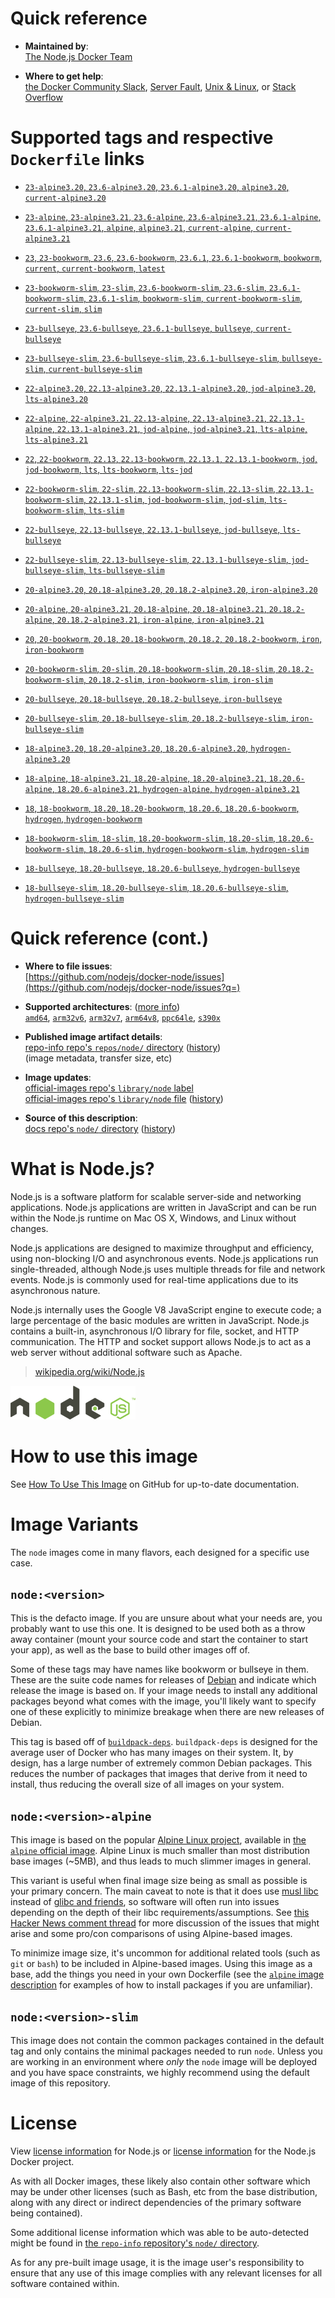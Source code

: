 <!--

********************************************************************************

WARNING:

    DO NOT EDIT "node/README.md"

    IT IS AUTO-GENERATED

    (from the other files in "node/" combined with a set of templates)

********************************************************************************

-->

# Quick reference

-	**Maintained by**:  
	[The Node.js Docker Team](https://github.com/nodejs/docker-node)

-	**Where to get help**:  
	[the Docker Community Slack](https://dockr.ly/comm-slack), [Server Fault](https://serverfault.com/help/on-topic), [Unix & Linux](https://unix.stackexchange.com/help/on-topic), or [Stack Overflow](https://stackoverflow.com/help/on-topic)

# Supported tags and respective `Dockerfile` links

-	[`23-alpine3.20`, `23.6-alpine3.20`, `23.6.1-alpine3.20`, `alpine3.20`, `current-alpine3.20`](https://github.com/nodejs/docker-node/blob/a35f40787c5c4744ad52af7ba0f55034a7fa3481/23/alpine3.20/Dockerfile)

-	[`23-alpine`, `23-alpine3.21`, `23.6-alpine`, `23.6-alpine3.21`, `23.6.1-alpine`, `23.6.1-alpine3.21`, `alpine`, `alpine3.21`, `current-alpine`, `current-alpine3.21`](https://github.com/nodejs/docker-node/blob/a35f40787c5c4744ad52af7ba0f55034a7fa3481/23/alpine3.21/Dockerfile)

-	[`23`, `23-bookworm`, `23.6`, `23.6-bookworm`, `23.6.1`, `23.6.1-bookworm`, `bookworm`, `current`, `current-bookworm`, `latest`](https://github.com/nodejs/docker-node/blob/a35f40787c5c4744ad52af7ba0f55034a7fa3481/23/bookworm/Dockerfile)

-	[`23-bookworm-slim`, `23-slim`, `23.6-bookworm-slim`, `23.6-slim`, `23.6.1-bookworm-slim`, `23.6.1-slim`, `bookworm-slim`, `current-bookworm-slim`, `current-slim`, `slim`](https://github.com/nodejs/docker-node/blob/a35f40787c5c4744ad52af7ba0f55034a7fa3481/23/bookworm-slim/Dockerfile)

-	[`23-bullseye`, `23.6-bullseye`, `23.6.1-bullseye`, `bullseye`, `current-bullseye`](https://github.com/nodejs/docker-node/blob/a35f40787c5c4744ad52af7ba0f55034a7fa3481/23/bullseye/Dockerfile)

-	[`23-bullseye-slim`, `23.6-bullseye-slim`, `23.6.1-bullseye-slim`, `bullseye-slim`, `current-bullseye-slim`](https://github.com/nodejs/docker-node/blob/a35f40787c5c4744ad52af7ba0f55034a7fa3481/23/bullseye-slim/Dockerfile)

-	[`22-alpine3.20`, `22.13-alpine3.20`, `22.13.1-alpine3.20`, `jod-alpine3.20`, `lts-alpine3.20`](https://github.com/nodejs/docker-node/blob/a35f40787c5c4744ad52af7ba0f55034a7fa3481/22/alpine3.20/Dockerfile)

-	[`22-alpine`, `22-alpine3.21`, `22.13-alpine`, `22.13-alpine3.21`, `22.13.1-alpine`, `22.13.1-alpine3.21`, `jod-alpine`, `jod-alpine3.21`, `lts-alpine`, `lts-alpine3.21`](https://github.com/nodejs/docker-node/blob/a35f40787c5c4744ad52af7ba0f55034a7fa3481/22/alpine3.21/Dockerfile)

-	[`22`, `22-bookworm`, `22.13`, `22.13-bookworm`, `22.13.1`, `22.13.1-bookworm`, `jod`, `jod-bookworm`, `lts`, `lts-bookworm`, `lts-jod`](https://github.com/nodejs/docker-node/blob/a35f40787c5c4744ad52af7ba0f55034a7fa3481/22/bookworm/Dockerfile)

-	[`22-bookworm-slim`, `22-slim`, `22.13-bookworm-slim`, `22.13-slim`, `22.13.1-bookworm-slim`, `22.13.1-slim`, `jod-bookworm-slim`, `jod-slim`, `lts-bookworm-slim`, `lts-slim`](https://github.com/nodejs/docker-node/blob/a35f40787c5c4744ad52af7ba0f55034a7fa3481/22/bookworm-slim/Dockerfile)

-	[`22-bullseye`, `22.13-bullseye`, `22.13.1-bullseye`, `jod-bullseye`, `lts-bullseye`](https://github.com/nodejs/docker-node/blob/a35f40787c5c4744ad52af7ba0f55034a7fa3481/22/bullseye/Dockerfile)

-	[`22-bullseye-slim`, `22.13-bullseye-slim`, `22.13.1-bullseye-slim`, `jod-bullseye-slim`, `lts-bullseye-slim`](https://github.com/nodejs/docker-node/blob/a35f40787c5c4744ad52af7ba0f55034a7fa3481/22/bullseye-slim/Dockerfile)

-	[`20-alpine3.20`, `20.18-alpine3.20`, `20.18.2-alpine3.20`, `iron-alpine3.20`](https://github.com/nodejs/docker-node/blob/a35f40787c5c4744ad52af7ba0f55034a7fa3481/20/alpine3.20/Dockerfile)

-	[`20-alpine`, `20-alpine3.21`, `20.18-alpine`, `20.18-alpine3.21`, `20.18.2-alpine`, `20.18.2-alpine3.21`, `iron-alpine`, `iron-alpine3.21`](https://github.com/nodejs/docker-node/blob/a35f40787c5c4744ad52af7ba0f55034a7fa3481/20/alpine3.21/Dockerfile)

-	[`20`, `20-bookworm`, `20.18`, `20.18-bookworm`, `20.18.2`, `20.18.2-bookworm`, `iron`, `iron-bookworm`](https://github.com/nodejs/docker-node/blob/a35f40787c5c4744ad52af7ba0f55034a7fa3481/20/bookworm/Dockerfile)

-	[`20-bookworm-slim`, `20-slim`, `20.18-bookworm-slim`, `20.18-slim`, `20.18.2-bookworm-slim`, `20.18.2-slim`, `iron-bookworm-slim`, `iron-slim`](https://github.com/nodejs/docker-node/blob/a35f40787c5c4744ad52af7ba0f55034a7fa3481/20/bookworm-slim/Dockerfile)

-	[`20-bullseye`, `20.18-bullseye`, `20.18.2-bullseye`, `iron-bullseye`](https://github.com/nodejs/docker-node/blob/a35f40787c5c4744ad52af7ba0f55034a7fa3481/20/bullseye/Dockerfile)

-	[`20-bullseye-slim`, `20.18-bullseye-slim`, `20.18.2-bullseye-slim`, `iron-bullseye-slim`](https://github.com/nodejs/docker-node/blob/a35f40787c5c4744ad52af7ba0f55034a7fa3481/20/bullseye-slim/Dockerfile)

-	[`18-alpine3.20`, `18.20-alpine3.20`, `18.20.6-alpine3.20`, `hydrogen-alpine3.20`](https://github.com/nodejs/docker-node/blob/a2d83853f45a2de0ec832474b45e552f8cfeb6c4/18/alpine3.20/Dockerfile)

-	[`18-alpine`, `18-alpine3.21`, `18.20-alpine`, `18.20-alpine3.21`, `18.20.6-alpine`, `18.20.6-alpine3.21`, `hydrogen-alpine`, `hydrogen-alpine3.21`](https://github.com/nodejs/docker-node/blob/a2d83853f45a2de0ec832474b45e552f8cfeb6c4/18/alpine3.21/Dockerfile)

-	[`18`, `18-bookworm`, `18.20`, `18.20-bookworm`, `18.20.6`, `18.20.6-bookworm`, `hydrogen`, `hydrogen-bookworm`](https://github.com/nodejs/docker-node/blob/a35f40787c5c4744ad52af7ba0f55034a7fa3481/18/bookworm/Dockerfile)

-	[`18-bookworm-slim`, `18-slim`, `18.20-bookworm-slim`, `18.20-slim`, `18.20.6-bookworm-slim`, `18.20.6-slim`, `hydrogen-bookworm-slim`, `hydrogen-slim`](https://github.com/nodejs/docker-node/blob/a35f40787c5c4744ad52af7ba0f55034a7fa3481/18/bookworm-slim/Dockerfile)

-	[`18-bullseye`, `18.20-bullseye`, `18.20.6-bullseye`, `hydrogen-bullseye`](https://github.com/nodejs/docker-node/blob/a35f40787c5c4744ad52af7ba0f55034a7fa3481/18/bullseye/Dockerfile)

-	[`18-bullseye-slim`, `18.20-bullseye-slim`, `18.20.6-bullseye-slim`, `hydrogen-bullseye-slim`](https://github.com/nodejs/docker-node/blob/a35f40787c5c4744ad52af7ba0f55034a7fa3481/18/bullseye-slim/Dockerfile)

# Quick reference (cont.)

-	**Where to file issues**:  
	[https://github.com/nodejs/docker-node/issues](https://github.com/nodejs/docker-node/issues?q=)

-	**Supported architectures**: ([more info](https://github.com/docker-library/official-images#architectures-other-than-amd64))  
	[`amd64`](https://hub.docker.com/r/amd64/node/), [`arm32v6`](https://hub.docker.com/r/arm32v6/node/), [`arm32v7`](https://hub.docker.com/r/arm32v7/node/), [`arm64v8`](https://hub.docker.com/r/arm64v8/node/), [`ppc64le`](https://hub.docker.com/r/ppc64le/node/), [`s390x`](https://hub.docker.com/r/s390x/node/)

-	**Published image artifact details**:  
	[repo-info repo's `repos/node/` directory](https://github.com/docker-library/repo-info/blob/master/repos/node) ([history](https://github.com/docker-library/repo-info/commits/master/repos/node))  
	(image metadata, transfer size, etc)

-	**Image updates**:  
	[official-images repo's `library/node` label](https://github.com/docker-library/official-images/issues?q=label%3Alibrary%2Fnode)  
	[official-images repo's `library/node` file](https://github.com/docker-library/official-images/blob/master/library/node) ([history](https://github.com/docker-library/official-images/commits/master/library/node))

-	**Source of this description**:  
	[docs repo's `node/` directory](https://github.com/docker-library/docs/tree/master/node) ([history](https://github.com/docker-library/docs/commits/master/node))

# What is Node.js?

Node.js is a software platform for scalable server-side and networking applications. Node.js applications are written in JavaScript and can be run within the Node.js runtime on Mac OS X, Windows, and Linux without changes.

Node.js applications are designed to maximize throughput and efficiency, using non-blocking I/O and asynchronous events. Node.js applications run single-threaded, although Node.js uses multiple threads for file and network events. Node.js is commonly used for real-time applications due to its asynchronous nature.

Node.js internally uses the Google V8 JavaScript engine to execute code; a large percentage of the basic modules are written in JavaScript. Node.js contains a built-in, asynchronous I/O library for file, socket, and HTTP communication. The HTTP and socket support allows Node.js to act as a web server without additional software such as Apache.

> [wikipedia.org/wiki/Node.js](https://en.wikipedia.org/wiki/Node.js)

![logo](https://raw.githubusercontent.com/docker-library/docs/01c12653951b2fe592c1f93a13b4e289ada0e3a1/node/logo.png)

# How to use this image

See [How To Use This Image](https://github.com/nodejs/docker-node/blob/master/README.md#how-to-use-this-image) on GitHub for up-to-date documentation.

# Image Variants

The `node` images come in many flavors, each designed for a specific use case.

## `node:<version>`

This is the defacto image. If you are unsure about what your needs are, you probably want to use this one. It is designed to be used both as a throw away container (mount your source code and start the container to start your app), as well as the base to build other images off of.

Some of these tags may have names like bookworm or bullseye in them. These are the suite code names for releases of [Debian](https://wiki.debian.org/DebianReleases) and indicate which release the image is based on. If your image needs to install any additional packages beyond what comes with the image, you'll likely want to specify one of these explicitly to minimize breakage when there are new releases of Debian.

This tag is based off of [`buildpack-deps`](https://hub.docker.com/_/buildpack-deps/). `buildpack-deps` is designed for the average user of Docker who has many images on their system. It, by design, has a large number of extremely common Debian packages. This reduces the number of packages that images that derive from it need to install, thus reducing the overall size of all images on your system.

## `node:<version>-alpine`

This image is based on the popular [Alpine Linux project](https://alpinelinux.org), available in [the `alpine` official image](https://hub.docker.com/_/alpine). Alpine Linux is much smaller than most distribution base images (~5MB), and thus leads to much slimmer images in general.

This variant is useful when final image size being as small as possible is your primary concern. The main caveat to note is that it does use [musl libc](https://musl.libc.org) instead of [glibc and friends](https://www.etalabs.net/compare_libcs.html), so software will often run into issues depending on the depth of their libc requirements/assumptions. See [this Hacker News comment thread](https://news.ycombinator.com/item?id=10782897) for more discussion of the issues that might arise and some pro/con comparisons of using Alpine-based images.

To minimize image size, it's uncommon for additional related tools (such as `git` or `bash`) to be included in Alpine-based images. Using this image as a base, add the things you need in your own Dockerfile (see the [`alpine` image description](https://hub.docker.com/_/alpine/) for examples of how to install packages if you are unfamiliar).

## `node:<version>-slim`

This image does not contain the common packages contained in the default tag and only contains the minimal packages needed to run `node`. Unless you are working in an environment where *only* the `node` image will be deployed and you have space constraints, we highly recommend using the default image of this repository.

# License

View [license information](https://github.com/nodejs/node/blob/master/LICENSE) for Node.js or [license information](https://github.com/nodejs/docker-node/blob/master/LICENSE) for the Node.js Docker project.

As with all Docker images, these likely also contain other software which may be under other licenses (such as Bash, etc from the base distribution, along with any direct or indirect dependencies of the primary software being contained).

Some additional license information which was able to be auto-detected might be found in [the `repo-info` repository's `node/` directory](https://github.com/docker-library/repo-info/tree/master/repos/node).

As for any pre-built image usage, it is the image user's responsibility to ensure that any use of this image complies with any relevant licenses for all software contained within.
